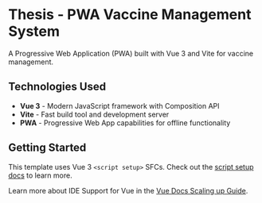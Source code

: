 # Thesis - PWA Vaccine Management System

A Progressive Web Application (PWA) built with Vue 3 and Vite for vaccine management.

## Technologies Used

- **Vue 3** - Modern JavaScript framework with Composition API
- **Vite** - Fast build tool and development server
- **PWA** - Progressive Web App capabilities for offline functionality

## Getting Started

This template uses Vue 3 `<script setup>` SFCs. Check out the [script setup docs](https://v3.vuejs.org/api/sfc-script-setup.html#sfc-script-setup) to learn more.

Learn more about IDE Support for Vue in the [Vue Docs Scaling up Guide](https://vuejs.org/guide/scaling-up/tooling.html#ide-support).
